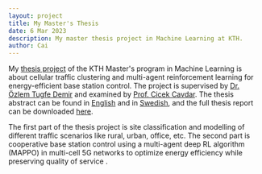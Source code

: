 ```yaml
---
layout: project
title: My Master's Thesis
date: 6 Mar 2023
description: My master thesis project in Machine Learning at KTH.
author: Cai
---
```


My [thesis project](https://github.com/TZTsai/master-thesis-project) of the KTH Master's program in Machine Learning is about cellular traffic clustering and multi-agent reinforcement learning for energy-efficient base station control. The project is supervised by [Dr. Özlem Tugfe Demir](https://www.kth.se/profile/ozlemtd) and examined by [Prof. Cicek Cavdar](https://www.kth.se/profile/cavdar). The thesis abstract can be found in [English](../../resources/thesis-abstract-en.html) and in [Swedish](../../resources/thesis-abstract-se.html), and the full thesis report can be downloaded [here](../../resources/Cai_Thesis.pdf).

The first part of the thesis project is site classification and modelling of different traffic scenarios like rural, urban, office, etc.
The second part is cooperative base station control using a multi-agent deep RL algorithm (MAPPO) in multi-cell 5G networks to optimize energy efficiency while preserving quality of service .

